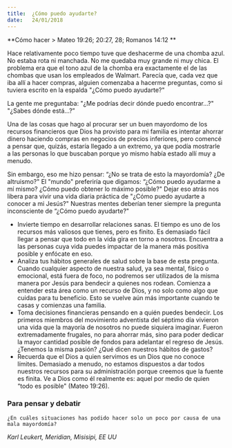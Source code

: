 ```yaml
---
title:  ¿Cómo puedo ayudarte?
date:   24/01/2018
---
```


**Cómo hacer > Mateo 19:26; 20:27, 28; Romanos 14:12 **

Hace relativamente poco tiempo tuve que deshacerme de una chomba azul. No estaba rota ni manchada. No me quedaba muy grande ni muy chica. El problema era que el tono azul de la chomba era exactamente el de las chombas que usan los empleados de Walmart. Parecía que, cada vez que iba allí a hacer compras, alguien comenzaba a hacerme preguntas, como si tuviera escrito en la espalda "¿Cómo puedo ayudarte?" 

La gente me preguntaba: "¿Me podrías decir dónde puedo encontrar...?" "¿Sabes dónde está...?”

Una de las cosas que hago al procurar ser un buen mayordomo de los recursos financieros que Dios ha provisto para mi familia es intentar ahorrar dinero haciendo compras en negocios de precios inferiores, pero comencé a pensar que, quizás, estaría llegado a un extremo, ya que podía mostrarle a las personas lo que buscaban porque yo mismo había estado allí muy a menudo. 

Sin embargo, eso me hizo pensar: “¿No se trata de esto la mayordomía? ¿De altruismo?" El "mundo" preferiría que digamos: “¿Cómo puedo ayudarme a mí mismo? ¿Cómo puedo obtener lo máximo posible?" Dejar eso atrás nos libera para vivir una vida diaria práctica de "¿Cómo puedo ayudarte a conocer a mi Jesús?" Nuestras mentes deberían tener siempre la pregunta inconsciente de “¿Cómo puedo ayudarte?" 

- Invierte tiempo en desarrollar relaciones sanas. El tiempo es uno de los recursos más valiosos que tienes, pero es finito. Es demasiado fácil llegar a pensar que todo en la vida gira en torno a nosotros. Encuentra a las personas cuya vida puedes impactar de la manera más positiva posible y enfócate en eso. 
- Analiza tus hábitos generales de salud sobre la base de esta pregunta. Cuando cualquier aspecto de nuestra salud, ya sea mental, físico o emocional, está fuera de foco, no podremos ser utilizados de la misma manera por Jesús para bendecir a quienes nos rodean. Comienza a entender esta área como un recurso de Dios, y no solo como algo que cuidas para tu beneficio. Esto se vuelve aún más importante cuando te casas y comienzas una familia. 
- Toma decisiones financieras pensando en a quién puedes bendecir. Los primeros miembros del movimiento adventista del séptimo día vivieron una vida que la mayoría de nosotros no puede siquiera imaginar. Fueron extremadamente frugales, no para ahorrar más, sino para poder dedicar la mayor cantidad posible de fondos para adelantar el regreso de Jesús. ¿Tenemos la misma pasión? ¿Qué dicen nuestros hábitos de gastos? 
- Recuerda que el Dios a quien servimos es un Dios que no conoce límites. Demasiado a menudo, no estamos dispuestos a dar todos nuestros recursos para su administración porque creemos que la fuente es finita. Ve a Dios como él realmente es: aquel por medio de quien “todo es posible" (Mateo 19:26). 

### Para pensar y debatir

`¿En cuáles situaciones has podido hacer solo un poco por causa de una mala mayordomía?`

*Karl Leukert, Meridian, Misisipi, EE UU*